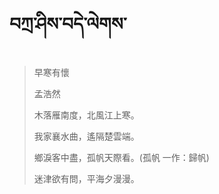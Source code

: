 # བཀྲ་ཤིས་བདེ་ལེགས་
> 早寒有懷
> 
> 孟浩然
> 
> 木落雁南度，北風江上寒。
> 
> 我家襄水曲，遙隔楚雲端。
> 
> 鄉淚客中盡，孤帆天際看。(孤帆 一作：歸帆)
> 
> 迷津欲有問，平海夕漫漫。
>